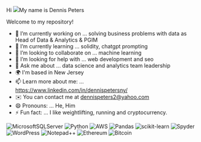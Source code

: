 <!-- ### Hi there 👋
**dennispeters2/dennispeters2** is a ✨ _special_ ✨ repository because its `README.md` (this file) appears on your GitHub profile.
Here are some ideas to get you started:
-->
Hi ![](https://user-images.githubusercontent.com/18350557/176309783-0785949b-9127-417c-8b55-ab5a4333674e.gif)My name is Dennis Peters

Welcome to my repository!

- 🔭 I’m currently working on ... solving business problems with data as Head of Data & Analytics & PGIM
- 🌱 I’m currently learning ... solidity, chatgpt prompting
- 👯 I’m looking to collaborate on ... machine learning
- 🤔 I’m looking for help with ... web development and seo
- 💬 Ask me about ... data science and analytics team leadership
- 🌍  I'm based in New Jersey
- 📫 Learn more about me: ... https://www.linkedin.com/in/dennispetersny/
- ✉️  You can contact me at [dennispeters2@yahoo.com](mailto:dennispeters2@yahoo.com)
- 😄 Pronouns: ... He, Him
- ⚡ Fun fact: ... I like weightlifting, running and cryptocurrency.  

![MicrosoftSQLServer](https://img.shields.io/badge/Microsoft%20SQL%20Server-CC2927?style=for-the-badge&logo=microsoft%20sql%20server&logoColor=white)
![Python](https://img.shields.io/badge/python-3670A0?style=for-the-badge&logo=python&logoColor=ffdd54)
	![AWS](https://img.shields.io/badge/AWS-%23FF9900.svg?style=for-the-badge&logo=amazon-aws&logoColor=white)
  	![Pandas](https://img.shields.io/badge/pandas-%23150458.svg?style=for-the-badge&logo=pandas&logoColor=white)
	![scikit-learn](https://img.shields.io/badge/scikit--learn-%23F7931E.svg?style=for-the-badge&logo=scikit-learn&logoColor=white)
    ![Spyder](https://img.shields.io/badge/Spyder-838485?style=for-the-badge&logo=spyder%20ide&logoColor=maroon)
![WordPress](https://img.shields.io/badge/WordPress-%23117AC9.svg?style=for-the-badge&logo=WordPress&logoColor=white)
![Notepad++](https://img.shields.io/badge/Notepad++-90E59A.svg?style=for-the-badge&logo=notepad%2b%2b&logoColor=black)
![Ethereum](https://img.shields.io/badge/Ethereum-3C3C3D?style=for-the-badge&logo=Ethereum&logoColor=white)
![Bitcoin](https://img.shields.io/badge/Bitcoin-000?style=for-the-badge&logo=bitcoin&logoColor=white)

<!--
![Banner](https://user-images.githubusercontent.com/29686102/122269982-7af63100-cefb-11eb-8ea0-b7a53bdf1cb9.png)
-->
